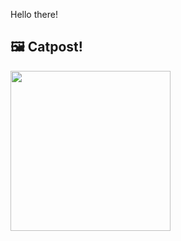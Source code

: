 Hello there!



## 🖼️ Catpost!

<sub>
    <img src="https://cdn2.thecatapi.com/images/6tg0GKA4n.jpg" height="256">
</sub>

